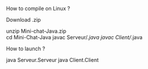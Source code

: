 How to compile on Linux ?

Download .zip

unzip Mini-chat-Java.zip<br/>
cd Mini-Chat-Java
javac Serveur/*.java
javac Client/*.java


How to launch ?  

java Serveur.Serveur
java Client.Client
